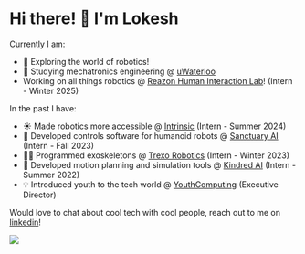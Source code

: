# Hi there! 👋 I'm Lokesh

<!--
**1lokeshpatel/1lokeshpatel** is a ✨ _special_ ✨ repository because its `README.md` (this file) appears on your GitHub profile.

Here are some ideas to get you started:
-->
Currently I am:
- 🔭 Exploring the world of robotics!
- 🌱 Studying mechatronics engineering @ [uWaterloo](https://uwaterloo.ca/)
- Working on all things robotics @ [Reazon Human Interaction Lab](https://hilab.jp/)! (Intern - Winter 2025)

In the past I have:
- ☀️ Made robotics more accessible @ [Intrinsic](https://www.intrinsic.ai/) (Intern - Summer 2024)
- 🤖 Developed controls software for humanoid robots @ [Sanctuary AI](https://sanctuary.ai/) (Intern - Fall 2023)
- 🚶🏽 Programmed exoskeletons @ [Trexo Robotics](https://trexorobotics.com/) (Intern - Winter 2023)
- 🦾 Developed motion planning and simulation tools @ [Kindred AI](https://ocadointelligentautomation.com/) (Intern - Summer 2022)
- 💡 Introduced youth to the tech world @ [YouthComputing](https://youthcomputing.ca/) (Executive Director)

Would love to chat about cool tech with cool people, reach out to me on [linkedin](https://www.linkedin.com/in/1lokeshpatel/)!

![](https://komarev.com/ghpvc/?username=1lokeshpatel&color=blue)</h1> 
